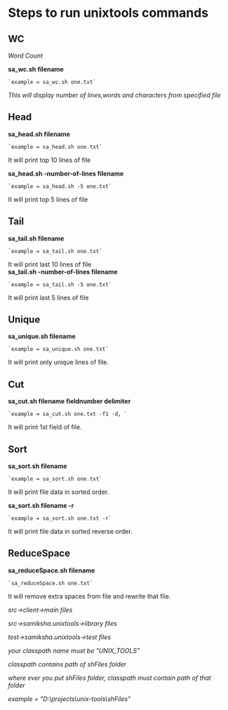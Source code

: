 Steps to run unixtools commands
===============

WC
--------------

*Word Count*

**sa_wc.sh filename**

    `example = sa_wc.sh one.txt`

*This will display number of lines,words and characters from specified file*


## Head

**sa_head.sh filename**

    `example = sa_head.sh one.txt`
    
It will print top 10 lines of file

**sa_head.sh -number-of-lines  filename**

    `example = sa_head.sh -5 one.txt`
    
It will print top 5 lines of file   


## Tail

**sa_tail.sh filename**

    `example = sa_tail.sh one.txt`
It will print last 10 lines of file   
**sa_tail.sh -number-of-lines filename**

    `example = sa_tail.sh -5 one.txt`
It will print last 5 lines of file  


## Unique
**sa_unique.sh filename**

    `example = sa_unique.sh one.txt`
It will print only unique lines of file.


## Cut

**sa_cut.sh filename fieldnumber delimiter**

    `example = sa_cut.sh one.txt -f1 -d, `
It will print 1st field of file.    


## Sort

**sa_sort.sh filename**

    `example = sa_sort.sh one.txt`
    
It will print file data in sorted order.

**sa_sort.sh filename -r**

    `example = sa_sort.sh one.txt -r`
    
It will print file data in sorted reverse order. 


## ReduceSpace

**sa_reduceSpace.sh filename**

    `sa_reduceSpace.sh one.txt`
    
It will remove extra spaces from file and rewrite that file.    

*src->client->main files*

*src->samiksha.unixtools->library files*

*test->samiksha.unixtools->test files*


*your classpath name must be "UNIX_TOOLS"*

*classpath contains path of shFiles folder*

*where ever you put shFiles folder, classpath must contain path of that folder*

*example = "D:\projects\unix-tools\shFiles"*
